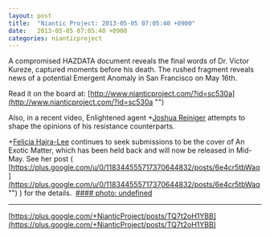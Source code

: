 ```yaml
---
layout: post
title:  "Niantic Project: 2013-05-05 07:05:40 +0900"
date:   2013-05-05 07:05:40 +0900
categories: nianticproject
---
```

A compromised HAZDATA document reveals the final words of Dr. Victor Kureze, captured moments before his death. The rushed fragment reveals news of a potential Emergent Anomaly in San Francisco on May 16th. 

Read it on the board at: [http://www.nianticproject.com/?id=sc530a](http://www.nianticproject.com/?id=sc530a "")

Also, in a recent video, Enlightened agent +[Joshua Reiniger](https://plus.google.com/101165342049156014980 "") attempts to shape the opinions of his resistance counterparts.

+[Felicia Hajra-Lee](https://plus.google.com/118344555717370644832 "") continues to seek submissions to be the cover of An Exotic Matter, which has been held back and will now be released in Mid-May. See her post ( [https://plus.google.com/u/0/118344555717370644832/posts/6e4cr5tbWaq](https://plus.google.com/u/0/118344555717370644832/posts/6e4cr5tbWaq "") ) for the details. 
[#### photo: undefined](https://lh3.googleusercontent.com/-6T2yWX2dtdk/UYAngujsLtI/AAAAAAAAFvg/WVbLdfTz8uQ/w288-h288/anomalySF.png "")
- - -
[https://plus.google.com/+NianticProject/posts/TQ7t2oH1YBB](https://plus.google.com/+NianticProject/posts/TQ7t2oH1YBB)
